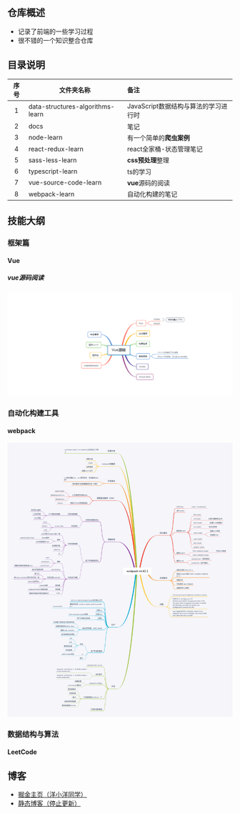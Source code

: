 ## 仓库概述

- 记录了前端的一些学习过程
- 很不错的一个知识整合仓库

## 目录说明

| 序号 | 文件夹名称                       | 备注                                 |
| :--: | -------------------------------- | :----------------------------------- |
|  1   | data-structures-algorithms-learn | JavaScript数据结构与算法的学习进行时 |
|  2   | docs                             | 笔记                                 |
|  3   | node-learn                       | 有一个简单的**爬虫案例**             |
|  4   | react-redux-learn                | react全家桶-状态管理笔记             |
|  5   | sass-less-learn                  | **css预处理**整理                    |
|  6   | typescript-learn                 | ts的学习                             |
|  7   | vue-source-code-learn            | **vue**源码的阅读                    |
|  8   | webpack-learn                    | 自动化构建的笔记                     |



## 技能大纲

### 框架篇

#### Vue

##### vue源码阅读
![20200406102739](https://raw.githubusercontent.com/yayxs/Pics/master/img/20200406102739.png)
### 自动化构建工具

#### webpack

![webpack v4.42.1.png](https://raw.githubusercontent.com/yayxs/Pics/master/webpack%20v4.42.1.png)

### 数据结构与算法

#### LeetCode

## 博客

- [掘金主页（洋小洋同学）](https://juejin.im/user/5cf00b7c6fb9a07eba2c226f/activities)
- [静态博客（停止更新）](https://yayxs.github.io/)





